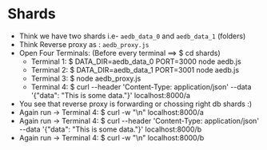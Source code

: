 # Shards

- Think we have two shards i.e- `aedb_data_0` and `aedb_data_1` (folders)
- Think Reverse proxy as : `aedb_proxy.js`
- Open Four Terminals: (Before every terminal ==> \$ cd shards)
  - Terminal 1: \$ DATA_DIR=aedb_data_0 PORT=3000 node aedb.js
  - Terminal 2: \$ DATA_DIR=aedb_data_1 PORT=3001 node aedb.js
  - Terminal 3: \$ node aedb_proxy.js
  - Terminal 4: \$ curl --header 'Content-Type: application/json' --data '{"data": "This is some data."}' localhost:8000/a
- You see that reverse proxy is forwarding or chossing right db shards :)
- Again run -> Terminal 4: \$ curl -w "\n" localhost:8000/a
- Again run -> Terminal 4: \$ curl --header 'Content-Type: application/json' --data '{"data": "This is some data."}' localhost:8000/b
- Again run -> Terminal 4: \$ curl -w "\n" localhost:8000/b
